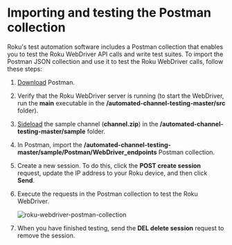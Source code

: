 
# Importing and testing the Postman collection

Roku's test automation software includes a Postman collection that enables you to test the Roku WebDriver API calls and write test suites. To import the Postman JSON collection and use it to test the Roku WebDriver calls, follow these steps:

1. [Download](https://www.postman.com/downloads/) Postman. 

2. Verify that the Roku WebDriver server is running (to start the WebDriver, run the **main** executable in the **/automated-channel-testing-master/src** folder). 

3. [Sideload](/docs/developer-program/getting-started/developer-setup.md#step-2-accessing-the-development-application-installer) the sample channel (**channel.zip**) in the **/automated-channel-testing-master/sample** folder.

4. In Postman, import the **/automated-channel-testing-master/sample/Postman/WebDriver_endpoints** Postman collection.

5. Create a new session. To do this, click the **POST create session** request, update the IP address to your Roku device, and then click **Send**.

6. Execute the requests in the Postman collection to test the Roku WebDriver.

   ![roku-webdriver-postman-collection](https://image.roku.com/ZHZscHItMTc2/roku-webdriver-postman-collection.png)

7. When you have finished testing, send the **DEL delete session** request to remove the session.

